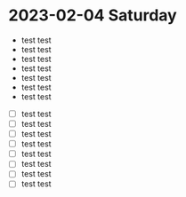 # 2023-02-04 Saturday
- test test
- test test
- test test
- test test
- test test
- test test
- test test
- [ ] test test
- [ ] test test
- [ ] test test
- [ ] test test
- [ ] test test
- [ ] test test
- [ ] test test
- [ ] test test
